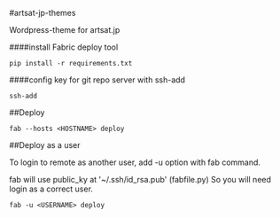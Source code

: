 #artsat-jp-themes

Wordpress-theme for artsat.jp


####install Fabric deploy tool

```
pip install -r requirements.txt
```

####config key for git repo server with ssh-add

```
ssh-add
```


##Deploy

```
fab --hosts <HOSTNAME> deploy
```

##Deploy as a user

To login to remote as another user, add -u option with fab command.

fab will use public_ky at '~/.ssh/id_rsa.pub' (fabfile.py) So you will need login as a correct user.

```
fab -u <USERNAME> deploy
```
